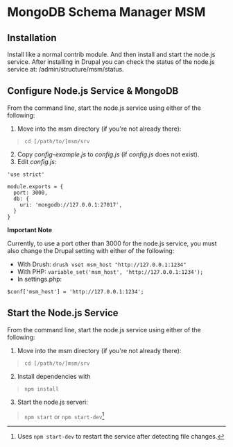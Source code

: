 # MongoDB Schema Manager MSM

## Installation

Install like a normal contrib module. And then install and start the node.js service. After installing in Drupal you can check the status of the node.js service at: /admin/structure/msm/status.

## Configure Node.js Service & MongoDB

From the command line, start the node.js service using either of the following:

1. Move into the msm directory (if you're not already there):
> `cd [/path/to/]msm/srv`

2. Copy _config-example.js_ to _config.js_ (if _config.js_ does not exist).
3. Edit _config.js_:

```
'use strict'

module.exports = {
  port: 3000,
  db: {
    uri: 'mongodb://127.0.0.1:27017',
  }
}
```
**Important Note**

Currently, to use a port other than 3000 for the node.js service, you must also change the Drupal setting with either of the following:

* With Drush: `drush vset msm_host "http://127.0.0.1:1234"`
* With PHP: `variable_set('msm_host', 'http://127.0.0.1:1234');`
* In settings.php:

```
$conf['msm_host'] = 'http://127.0.0.1:1234';
```

## Start the Node.js Service

From the command line, start the node.js service using either of the following:

1. Move into the msm directory (if you're not already there):
> `cd [/path/to/]msm/srv`

2. Install dependencies with
> `npm install`

3. Start the node.js serveri:
> `npm start` or `npm start-dev`[^startdev]

[^startdev]: Uses `npm start-dev` to restart the service after detecting file changes.

